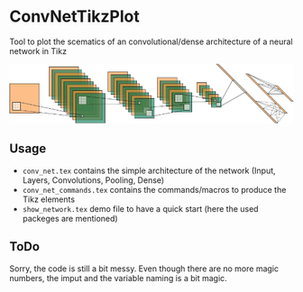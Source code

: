 # ConvNetTikzPlot
Tool to plot the scematics of an convolutional/dense architecture of a neural network in Tikz

![alt text](conv_net.png)

## Usage
 - `conv_net.tex` contains the simple architecture of the network (Input, Layers, Convolutions, Pooling, Dense)
 - `conv_net_commands.tex` contains the commands/macros to produce the Tikz elements
 - `show_network.tex` demo file to have a quick start (here the used packeges are mentioned)
 
## ToDo

Sorry, the code is still a bit messy. Even though there are no more magic numbers, the imput and the variable naming is a bit magic. 
